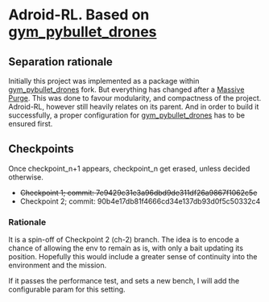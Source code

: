 # Adroid-RL. Based on [gym_pybullet_drones](https://github.com/utiasDSL/gym-pybullet-drones)

## Separation rationale
Initially this project was implemented as a package within [gym_pybullet_drones](https://github.com/utiasDSL/gym-pybullet-drones) fork.
But everything has changed after a [Massive Purge](https://github.com/hidal00p/adroid-rl/commit/4477392deea42d55b5a0100d870de7dcc4d41a8d). This was done to favour modularity, and compactness of the project.
Adroid-RL, however still heavily relates on its parent. And in order to build it successfully, a proper configuration for [gym_pybullet_drones](https://github.com/utiasDSL/gym-pybullet-drones) has to be ensured first.

## Checkpoints
Once checkpoint_n+1 appears, checkpoint_n get erased, unless decided otherwise.

- ~~Checkpoint 1; commit: 7e9429c31e3a96dbd9de311df26a9867f1062c5e~~
- Checkpoint 2; commit: 90b4e17db81f4666cd34e137db93d0f5c50332c4

### Rationale
It is a spin-off of Checkpoint 2 (ch-2) branch. 
The idea is to encode a chance of allowing the env to remain as is, with only a bait updating its position.
Hopefully this would include a greater sense of continuity into the environment and the mission.

If it passes the performance test, and sets a new bench, I will add the configurable param for this setting.